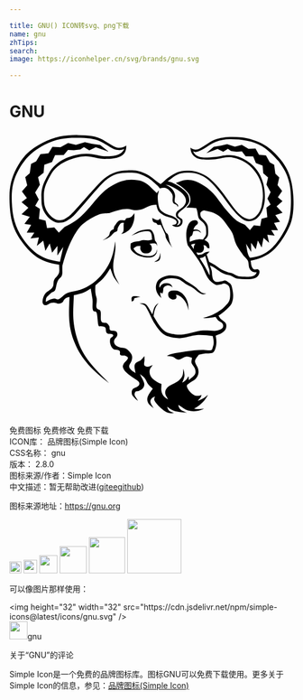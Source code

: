 ```yaml
---

title: GNU() ICON转svg、png下载
name: gnu
zhTips: 
search: 
image: https://iconhelper.cn/svg/brands/gnu.svg

---
```


# GNU  <small style="font-size: 60%;font-weight: 100"></small>

<div id="svg" class="svg-wrap">
<svg role="img" viewBox="0 0 24 24" xmlns="http://www.w3.org/2000/svg"><title>GNU icon</title><path d="M5.072 13.932c-.221.012-.419.141-.519.338-.115.211-.389.242-.517.201-.21-.07-.481-.119-.744.068s-.546.045-.495-.297c.049-.34.172-.645.499-.83.714-.41.217-.695.608-1.109.394-.412.307-.537.293-1.099-1.326-.2-2.078-.582-2.916-1.631C.442 8.526.116 7.663.03 6.349-.058 5.032.019 4.18.587 3.088 1.155 2 1.755 1.475 2.789.93 3.824.382 4.84.253 5.778.269c.939.015 1.564.083 2.094.387.531.303 1.016.684 1.324.685.24.015.477-.053.673-.192.04 1.02-.878 1.108-1.698 1.13-.82.021-1.324-.317-2.08-.192-.754.128-1.992.471-2.595 1.52-.603 1.05-.624 1.42-.573 2.301.049.878.806 1.534 1.234 1.542.428.007.523-.117.898-.36.374-.246 2.284-2.61 2.934-3.14.653-.531 1.296-.696 1.99-.705.695-.008.871.015 1.433.246.56.229.904.652 1.356.91.23-.135.375-.339.584-.495.76-.552 1.152-.702 2.053-.615.518.052 1.169.347 1.56.686.693.604 1.266 1.441 1.728 2.079.36.497.785 1.091 1.392 1.277.659.201 1.157-.652 1.23-1.129.043-.27.097-.506.097-.801 0-.297-.03-.655-.115-.965-.09-.307-.222-.599-.392-.869-.258-.416-.68-.85-1.116-1.072-.246-.125-.826-.353-1.191-.361-.448-.01-.789.141-1.202.169-.5.034-1.396.146-1.786-.24-.251-.246-.283-.411-.324-.731.109.092.264.15.401.163.313.026.605-.229.859-.378.21-.123.504-.34.778-.45.704-.285 1.568-.278 2.31-.2.595.06 1.368.324 1.89.621.526.296 1.031.797 1.4 1.268.466.594.721 1.104.889 1.844.216.945.277 2.365.015 3.299-.205.734-.887 1.861-1.467 2.414-.573.547-1.235.811-1.986.955.03.149.033.291.071.416.056.178.163.375.38.313.086-.025.133-.047.246.053.115.1.056.485-.266.66-.164.086-.334.105-.595.112-.319.012-.639-.004-.953-.046-.283-.047-.451-.273-.765-.309-.485-.055-.855-.405-1.245-.654-.162-.104-.218-.104-.311-.158.051.154.118.314.151.465.034.146.02.285.037.404.019.119.052.211.07.309.077.068.103.173.233.207.13.035.334-.018.468-.037.135-.018.224-.09.328-.07.105.02.204.096.292.166s.164.08.234.254c.07.178.135.537.146.777.009.24-.018.455-.089.648-.07.189-.135.273-.327.463s-.506.465-.819.66c.058.084.083.162.173.254.09.094.277.197.359.295.085.098.128.168.128.277.012.131-.021.262-.093.373-.223.299-.483.352-.803.492.054.334.098.572.02.906-.03.137-.102.445-.27.525-.169.08-.492.041-.698.074-.205.031-.319.063-.479.094-.098.141-.242.297-.291.422-.049.127-.034.172.006.299.042.129.185.316.225.469.039.15.049.311.011.463-.038.15-.117.287-.23.396-.129.135-.382.24-.509.346-.125.111-.252.123-.217.303.047.248.409.646.67.744.185.055.382.039.557-.041-.014.209-.195.354-.315.494.322-.094.636-.27.854-.504-.067.203-.3.529-.645.816s-.343.229-.517.344c.314.061.606.045.85.002-.197.111-.416.182-.641.207-.289.031-.468.008-.729-.055-.261-.063-.499-.301-.814-.465.03.119.053.26.185.381.136.119.335.182.549.283-.272-.029-.558-.037-.824-.096-.199-.047-.332-.092-.478-.164-.144-.07-.255-.176-.384-.264.061.117.079.256.184.352.104.098.275.135.412.199-.143-.004-.281.029-.43-.01-.16-.037-.312-.109-.443-.209-.16-.119-.311-.25-.445-.396-.132-.145-.296-.332-.345-.463-.048-.133.03-.225.044-.338-.09.061-.201.094-.272.18-.07.088-.132.166-.101.318.03.15.172.338.271.506-.296-.242-.461-.336-.531-.625-.064-.273.104-.52.233-.725.064-.104.162-.199.221-.299-.135-.129-.285-.24-.4-.389-.113-.15-.162-.352-.277-.492-.117-.143-.274-.232-.41-.348.119.256.317.572.359.771.044.199-.048.322-.119.43-.07.107-.184.133-.292.197-.11.068-.277.016-.342.113s-.083.246-.021.344l.256.398c-.126-.072-.235-.168-.327-.281-.074-.096-.186-.188-.199-.316-.016-.131-.023-.246.063-.363.084-.117.318-.156.422-.246.105-.09.162-.148.156-.264-.006-.117-.119-.199-.217-.273-.299-.225-.68-.43-.934-.699-.109-.105-.191-.234-.239-.379-.03-.105.001-.188.071-.314.072-.131.315-.305.346-.443.029-.141-.095-.172-.205-.221-.111-.049-.322.025-.425-.061s.03-.266-.086-.365-.381-.045-.519-.15c-.121-.102-.205-.24-.24-.395-.046-.141-.053-.291-.021-.436.032-.113.128-.133.187-.191.059-.057.108-.104.03-.191-.074-.088-.33.004-.476-.105-.149-.113-.06-.381-.163-.494-.104-.109-.287-.066-.386-.104-.097-.035-.135.09-.194-.109-.061-.199-.063-.797-.143-1.02s-.238-.016-.311-.236c-.075-.221-.004-.574-.037-.908l-.15-.91c-.521.352-.867.463-1.428.561-.047 1.373-.176 2.182.291 3.705.465 1.521 1.408 2.42 2.68 3.707-1.68-1.256-2.479-2.279-2.981-3.588-.501-1.311-.406-2.407-.356-3.666zm8.919-.553c.129.006.285.039.376.098.091.061.188.107.27.189.206.211.36.463.428.752.044.186.05.422.064.639-.062-.199-.103-.408-.192-.588-.139-.285-.376-.561-.672-.688-.066-.031-.141-.041-.214-.027.023.041.063.076.065.133 0 .059-.012.174-.112.223-.16.078-.339.021-.464-.086-.127-.117-.166-.301-.102-.459.079-.194.375-.194.553-.186zm-1.621-.272c.017-.332.135-.609.433-.771.187-.107.392-.18.604-.215.207-.026.713-.008 1.018.131.232.105.391.271.597.394.205.121.351.201.546.338.3.211.475.439.682.576.101.066.24.057.374.098-.104.029-.239.064-.35.029-.159-.064-.308-.152-.438-.264-.154-.137-.32-.258-.497-.359-.124-.072-.329-.158-.466-.246-.135-.09-.371-.283-.502-.349-.207-.086-.428-.129-.65-.125-.256.008-.626.05-.822.228-.197.18-.271.336-.227.566.073-.084.123-.191.195-.254.154-.133.329-.139.521-.113.215.027.322.15.393.354-.047-.033-.135-.109-.204-.135-.144-.055-.306-.039-.438.043-.179.098-.13.24-.154.396-.013.076-.041.133-.061.199-.067-.016-.129-.049-.18-.098.001.076-.01.141.006.223.014.084.055.184.084.273-.126-.125-.256-.24-.335-.402-.086-.157-.131-.337-.129-.517zm.219-2.4c.091-.136.119-.345.174-.517-.021.217.021.453-.083.609-.105.158-.292.129-.443.176.118-.09.258-.131.352-.268zm-2.207 3.203c.119-.096.438-.02.676-.002l-.514.133c-.017.059-.01.123-.048.174-.04.051-.114.068-.171.104.006-.155-.062-.313.057-.409zm1.683-6.652c.143.075.321.178.449.18.124.004.158-.08.232-.131.115.38.25.797.448 1.142.083.146.136.079.2.224.063.145.09.439.15.626.059.187.137.321.207.483-.174-.25-.401-.566-.5-.773-.098-.207-.035-.225-.115-.421-.078-.198-.238-.504-.357-.756-.086.011-.19.026-.255.006-.065-.021-.054-.091-.112-.134-.059-.045-.158-.027-.24-.1-.081-.07-.1-.217-.107-.346zm-.767 1.875c.135-.012.299.023.425.017s.216-.039.325-.06c-.021-.189-.002-.537-.176-.664-.115-.08-.578-.02-.701.006-.279.061-.604.227-.873.33.258-.18.481-.346.791-.439.188-.055.621-.129.813-.076.089.023.105.061.159.135.183.255.183.475.229.773.047.071.096.119.135.194.038.093.062.19.068.289-.048-.069-.018-.155-.149-.206-.135-.053-.337-.005-.517.014.131.096.195.186.201.384.006.233-.191.401-.398.417-.285.022-.434-.041-.549-.285-.051-.107-.016-.236-.018-.341-.346.024-.34.013-.592.222.139.201.224.315.451.436.125.066.27.133.425.16.157.027.415.053.581.027.145-.018.278-.082.379-.187.123-.112.135-.274.182-.403-.004.127-.027.252-.07.371-.14.27-.38.352-.668.352-.275 0-.616-.063-.873-.169-.205-.085-.545-.325-.625-.534-.056-.143-.012-.318-.018-.477.285-.189.354-.143.689-.198.141-.025.239-.076.374-.088zM9.643 7.854c.007-.114.021-.111.03-.167-.259-.069-.361.099-.514.411-.057.115 0 .186-.062.263-.059.076-.159.065-.257.139s-.196.215-.289.292c-.189.156-.447.251-.667.358.15-.111.443-.279.538-.439.05-.086.042-.247.12-.325.078-.075.105-.13.205-.149.1-.019.061-.136.093-.229.032-.091.097-.158.165-.251s.156-.23.291-.282c.135-.049.347.005.45-.023.102-.029.043-.105.118-.15s.219-.023.32-.072c.176-.084.26-.227.367-.377.015.326.01.561-.107.869-.131.346-.266.55-.641.763-.128.072-.257.098-.365.137.062-.086.152-.123.188-.256.034-.136.009-.4.017-.512zm6.059 1.592c-.177.014-.219-.012-.363.091l.232.36c-.006-.237.018-.285.133-.451h-.002zm-.465-.172c.246-.104.461-.189.73-.207.107-.008.274.009.383.016.094-.137.211-.244.256-.4.028-.104.015-.584-.038-.709-.146-.361-.29-.377-.495-.585-.146-.149-.152-.38-.197-.638-.015-.094-.062-.213-.084-.31-.283-.046-.57-.062-.857-.045.148-.143.291-.271.334-.486.045-.229.004-.466-.113-.667-.121-.191-.315-.36-.494-.517-.178-.155-.436-.284-.604-.412.221-.077.444-.194.66-.235.561-.108 1.043.057 1.584.384.315.19.573.37.902.716.329.344.735.975 1.054 1.348.317.375.575.67.853.893.276.226.528.289.792.431l.412.438.335-.413.535.06.111-.601.49-.136-.079-.811.354-.252-.267-.504.27-.553-.352-.63.135-.607-.407-.348-.053-.646-.569-.217-.227-.561-.64-.007-.315-.417-.431.03-.479-.053-.27-.199-.396.26-.477-.248-.947.359.618-.537.64-.102.49-.126.663.218.582-.147.563.331.596-.031.293.525.591.067.32.581.372.205.1.746.333.315-.148.653.39.494-.363.529.39.332-.499.443.506.529-.613.2.398.566-.501.088.328.622-.563-.008.285.466-.621-.074.148.672-.468-.411-.159.814-.322-.585-.175.73-.397-.537.011.765-.439-.688c.091.391.073.817.329 1.185.794-.107 1.312-.307 1.921-.892.552-.533 1.214-1.644 1.394-2.35.204-.802.21-2.281.009-3.101-.194-.787-.446-1.163-.896-1.807-.43-.455-.853-.939-1.399-1.264-.803-.48-1.829-.608-2.742-.596-.393.001-.781.074-1.148.215-.527.191-.95.611-1.487.818-.175.067-.315.068-.454-.004.135.27.281.391.619.489.244.071.825.026 1.227-.011.43-.039.654-.167 1.239-.16.57.01 1.024.225 1.272.368.511.292.877.614 1.196 1.129.175.282.298.601.383.925.086.324.124.688.13 1.006s-.019.602-.097.888c-.182.669-.583 1.35-1.407 1.245-.504-.063-1.263-1.01-1.518-1.357-.515-.701-1.043-1.477-1.688-2.059-.407-.366-.92-.594-1.463-.65-.992-.09-1.287.098-2.033.715.151.047.299.074.455.145.346.156.662.357.938.615.29.27.42.442.43.829.007.259-.204.465-.399.649-.118.114-.275.218-.372.307-.127.117-.285.246-.124.432.06.07.165.123.252.189.141.103.075.488-.108.592-.226.136-.513.111-.713-.061.246-.035.402-.068.395-.27-.002-.115-.149-.213-.297-.279-.35-.16-.614-.135-.963-.387-.353-.254-.359-.393-.455-.79-.17.017-.327.021-.555.097-.226.074-.478.254-.684.299-.52.111-.623.078-.907.006-.501-.132-1.151.09-1.8.299-.107.033-.543 0-.836.102-.528.209-1.019.496-1.457.853-.556.469-1.286 1.869-1.698 3.477-.045.49.095.818-.213 1.057-.308.24-.3.851-.405 1.023-.103.17-.225.094-.45.336-.223.24-.337.201-.332.654.195-.125.477-.273.725-.285.221-.006.222.283.785-.273.301-.299.881-.309 1.283-.439s1.125-.402 1.851-1.212c.724-.81 1.071-1.664 1.212-2.896.02.215.06.463-.033 1.065-.095.604-.296 1.28.129 2.094l.265.504c-.157-.215-.465-.566-.56-.816l-.211-.578c-.48.753-.59.887-1.255 1.425-.026.334-.033.682.076 1.002.108.32-.064.688.02.9.082.209.273.09.336.303s-.032.635.064.842c.099.207.337.082.453.15.115.066.154.158.215.246.063.088-.023.297.103.365.126.066.32.01.453.074.13.066.149.223.119.361-.032.141-.172.205-.233.348-.062.119-.055.262.02.373.074.131.236.201.4.27.162.064.391.027.559.119.169.09.32.273.408.406.089.131.113.225.109.363-.014.154-.059.301-.137.434-.074.135-.236.299.02.555.254.254.246.145.393.313-.017-.289-.135-.521-.049-.738.088-.217.349-.256.484-.352.139-.1.219-.232.326-.348 0 .148.015.309-.002.42-.033.227-.102.432.237.467.153.016.299-.082.459-.141-.084.148-.23.27-.253.451-.028.195.018.395.13.559.124.18.341.313.499.416.158.105.244.115.365.174.006.176-.03.363-.009.531.019.168.073.314.169.453.098.141.252.219.398.32-.08-.188-.242-.365-.24-.561s.06-.334.252-.51c.191-.174.639-.324.85-.494.156-.109.279-.26.355-.436.075-.164.055-.43.069-.576.069.205.079.27.103.486.021.217-.127.521-.189.68.228-.105.409-.293.51-.525.057.035.028.125.049.301.094-.092.199-.162.293-.25s.195-.164.243-.287c.046-.121.027-.252-.007-.393-.035-.143-.193-.307-.279-.463-.084-.152.016-.305.01-.492-.17-.029-.314-.117-.512-.088-.195.029-.42.248-.621.252-.199 0-.314-.188-.478-.238-.165-.053-.33-.045-.495-.07.209-.199 1.021-.295 1.576-.385.486-.082.978-.125 1.47-.133.221-.006.506.068.661.025.152-.045.119-.15.164-.264.129-.318.066-.604-.004-.924-.444-.053-.908-.115-1.356-.082-.438.033-.956.242-1.409.256-.392.014-.976-.074-1.312-.281-.413-.25-.731-.789-.845-.965-.184-.281-.416-.836-.559-1.088-.141-.254-.173-.324-.29-.43-.118-.105-.278-.113-.419-.17.161.014.336-.035.482.047.221.127.465.648.602.877.145-.486.111-.676.529-.951-.336.379-.346.666-.428 1.111.281.459.67 1.193 1.18 1.396.186.074.502.119.701.145.621.076 1.22-.119 1.828-.27.445-.111.897-.066 1.438-.035.183.012.616-.1.707-.283.052-.107.042-.232-.024-.33-.07-.105-.255-.158-.355-.254-.099-.098-.156-.211-.235-.314-.35.068-.704.105-1.062.115.221-.09.433-.141.66-.23.237-.098.463-.219.676-.359.186-.123.303-.193.438-.334.134-.143.305-.289.404-.463.099-.174.114-.369.12-.584.004-.215-.005-.516-.088-.691-.084-.172-.243-.225-.372-.264-.127-.041-.216.063-.349.076-.134.014-.258.096-.452.006-.248-.129-.461-.318-.617-.549-.196-.274-.335-.723-.534-1.068-.343-.596-.771-1.149-1.179-1.702-.035-.135-.084-.324-.102-.508-.031-.322-.035-.656.065-.969.075-.24.188-.494.438-.592.1-.043.212-.051.317-.022.09.032.179.135.142.252-.039.129-.127.134-.188.198-.091.091-.153.205-.183.33.111-.004.262-.011.354.013.12.03.229.11.291.279-.143-.126-.213-.185-.39-.188-.083-.002-.182.026-.271.041-.034.108-.054.243-.101.329-.049.084-.141.063-.176.161-.033.128-.039.261-.02.391h.004zm1.242-.149c.056.021.075.027.146.08.069.052.165.104.22.229.044.129.058.266.04.4-.048-.015-.113-.005-.163-.047-.05-.043-.079-.14-.143-.18-.065-.043-.117-.034-.188-.043.038.096.05.199.036.301-.036.203-.156.307-.352.33-.084.012-.219-.016-.292-.029.034.075.091.143.126.219.164-.023.285-.02.375-.061.088-.041.183-.135.296-.173.113-.039.214-.039.338-.059-.098.084-.162.167-.259.253l.214.623c.152.096.294.146.485.263.191.116.42.327.67.44.249.113.396.177.657.225.259.05.467.262.722.296.255.032.735.041.932.021.225-.021.516-.136.542-.382-.188.045-.475.005-.619-.349-.064-.157-.034-.447-.132-.631-.099-.187-.236-.246-.4-.475s-.431-.589-.58-.895c-.15-.308-.188-.654-.313-.929-.128-.274-.319-.495-.469-.708-.324-.463-.585-.777-1.12-1.011-.258-.112-.551-.143-.824-.213-.113.05-.268.104-.295.237-.021.15.021.305.12.421.159.165.395.342.487.603.061.168.076.73.025.883-.054.16-.178.257-.282.361zm.052 1.331c-.049.043-.087.087-.167.122-.08.036-.189.045-.295.071.148.231.305.466.447.709.143.242.266.51.401.765-.007-.147.002-.302-.019-.438-.021-.136-.083-.254-.145-.461-.06-.206-.135-.484-.222-.768zm-3.999-5.087c-.021.226.019.581.064.806.058.267.111.404.328.564.396.295.648.245.955.416.145.081.328.217.382.359.053.146-.036.301-.146.363.192.029.408-.189.318-.41-.045-.109-.255-.16-.32-.271-.059-.102-.07-.224-.033-.335.053-.202.454-.388.597-.546.218-.248.3-.453.177-.77-.172-.445-.842-.804-1.242-.979-.183-.08-.287-.084-.429-.129.292.174.601.31.75.691.123.321.015.443.021.721.002.13.172.195.248.275.064.072.06.125.008.223-.004-.08-.045-.154-.111-.199-.112-.08-.234-.063-.294-.225-.09-.248.091-.484-.112-.762-.15-.208-.353-.441-.625-.447-.123-.001-.244.018-.36.058l-.183-.22-.005-.003c-.372-.339-.627-.619-1.147-.852-.522-.234-.78-.27-1.379-.256-.597.013-1.19.063-1.883.66-.694.6-2.481 2.888-2.915 3.177-.431.289-.527.389-1.068.389s-1.387-.766-1.42-1.723c-.032-.956-.045-1.297.619-2.449.666-1.152 1.869-1.506 2.764-1.625.895-.121 1.432.194 2.092.195.66.002 1.314-.111 1.508-.637-.095.056-.221.12-.577.101-.355-.019-.849-.431-1.402-.706C7.157.547 6.542.514 5.75.5c-.79-.015-1.777.045-2.755.574-.978.525-1.645 1.085-2.213 2.12C.214 4.227.13 5.069.222 6.321c.09 1.25.477 2.181 1.219 3.098.744.914 1.486 1.363 2.824 1.529l.283-1.242-.504.721.014-.803-.455.565-.202-.767-.367.615-.183-.855-.536.432.17-.705-.707.078.324-.491-.644.006.375-.653-.57-.091.454-.596-.698-.206.578-.555-.573-.467.448-.348-.42-.559.448-.52-.167-.685.379-.329.113-.786.426-.214.366-.611.677-.072.334-.553.68.035.642-.348.666.154.756-.228.562.13.731.108.705.564-1.081-.377-.544.26-.451-.273-.31.209-.55.057-.491-.03-.358.436-.732.007-.26.589-.65.228-.061.678-.467.366.155.637-.402.664.31.581-.305.529.404.264-.09.853.563.141.125.633.613-.063.381.434.47-.461c.858-.428 1.212-.668 1.882-1.391.759-.823 1.196-1.584 2.208-2.147.729-.405 1.321-.551 2.139-.408.766.132 1.024.593 1.59 1.077.061-.109.07-.139.169-.218-.03.142-.079.287-.093.423l-.002-.001z"/></svg>
</div>
<detail full-name='gnu'></detail>

<div class="detail-page">
<p>
<span><span class="badge-success badge">免费图标</span> <span class="badge-success badge">免费修改</span>  <span class="badge-success badge">免费下载</span> </span>
<br/>
<span>
ICON库：
<span class="badge-secondary badge">品牌图标(Simple Icon)</span> 
</span>
<br/>
<span>
CSS名称：
<span class="badge-secondary badge">gnu</span> 
</span>

<br/>
<span>
版本：
<span class="badge-secondary badge">2.8.0</span> 
</span>
<br/>
<span>图标来源/作者：<span class="badge-light badge">Simple Icon</span></span> 
<br/>
<span class="zh-detail">中文描述：暂无<span class="help-link"><span>帮助改进</span>(<a href="https://gitee.com/liuwave/icon-helper/edit/master/json/brands/gnu.json" target="_blank" rel="noopener noreferrer">gitee</a><a href="https://github.com/liuwave/icon-helper/edit/master/json/brands/gnu.json" target="_blank" rel="noopener noreferrer">github</a></span>)</span><br/>
</p>
</div><div class="description description alert alert-light"><p>图标来源地址：<a href="https://gnu.org" target="_blank" rel="noopener noreferrer">https://gnu.org</a></p></div>
<div class="alert alert-dark">
<img height="21" width="21" src="https://cdn.jsdelivr.net/npm/simple-icons@latest/icons/gnu.svg" />
<img height="24" width="24" src="https://cdn.jsdelivr.net/npm/simple-icons@latest/icons/gnu.svg" />
<img height="32" width="32" src="https://cdn.jsdelivr.net/npm/simple-icons@latest/icons/gnu.svg" />
<img height="48" width="48" src="https://cdn.jsdelivr.net/npm/simple-icons@latest/icons/gnu.svg" />
<img height="64" width="64" src="https://cdn.jsdelivr.net/npm/simple-icons@latest/icons/gnu.svg" />
<img height="96" width="96" src="https://cdn.jsdelivr.net/npm/simple-icons@latest/icons/gnu.svg" />

</div>
<div>
  <p>可以像图片那样使用：    
  </p>
  <div class="alert alert-primary" style="font-size: 14px">
    &lt;img height="32" width="32" src="https://cdn.jsdelivr.net/npm/simple-icons@latest/icons/gnu.svg" /&gt;
    <copy-btn content='<img height="32" width="32" src="https://cdn.jsdelivr.net/npm/simple-icons@latest/icons/gnu.svg" />'></copy-btn>
  </div>
  <div class="alert alert-secondary">
    <img height="32" width="32" src="https://cdn.jsdelivr.net/npm/simple-icons@latest/icons/gnu.svg" />gnu
    <copy-btn content="gnu" btn-title="复制图标名称"></copy-btn>
  </div>
</div>

<Vssue title="关于“GNU”的评论" >关于“GNU”的评论</Vssue>


<div><p>Simple Icon是一个免费的品牌图标库。图标GNU可以免费下载使用。更多关于  Simple Icon的信息，参见：<a target="_blank" href="https://iconhelper.cn/brands.html">品牌图标(Simple Icon)</a>
</p></div>
